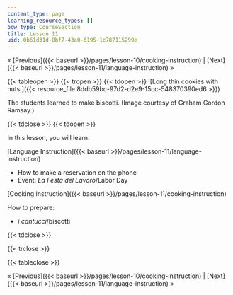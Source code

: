 ```yaml
---
content_type: page
learning_resource_types: []
ocw_type: CourseSection
title: Lesson 11
uid: 0b61d31d-8bf7-43a0-6195-1c787115299e
---
```


« [Previous]({{< baseurl >}}/pages/lesson-10/cooking-instruction) | [Next]({{< baseurl >}}/pages/lesson-11/language-instruction) »

{{< tableopen >}}
{{< tropen >}}
{{< tdopen >}}
![Long thin cookies with nuts.]({{< resource_file 8ddb59bc-97d2-d2e9-15cc-548370390ed6 >}})

The students learned to make biscotti. (Image courtesy of Graham Gordon Ramsay.)


{{< tdclose >}}
{{< tdopen >}}


In this lesson, you will learn:

[Language Instruction]({{< baseurl >}}/pages/lesson-11/language-instruction)

*   How to make a reservation on the phone
*   Event: _La Festa del Lavoro_/Labor Day

[Cooking Instruction]({{< baseurl >}}/pages/lesson-11/cooking-instruction)

How to prepare:

*   _i cantucci_/biscotti


{{< tdclose >}}

{{< trclose >}}

{{< tableclose >}}

« [Previous]({{< baseurl >}}/pages/lesson-10/cooking-instruction) | [Next]({{< baseurl >}}/pages/lesson-11/language-instruction) »